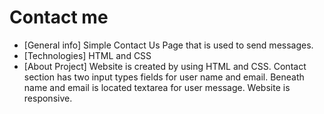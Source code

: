 # Contact me

* [General info]
  Simple Contact Us Page that is used to send messages.
* [Technologies]
  HTML and CSS
* [About Project]
  Website is created by using HTML and CSS. Contact section has two input types fields for user name and email. Beneath name and email is located textarea for user message. Website is responsive.
